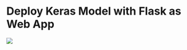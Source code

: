 # Deploy Keras Model with Flask as Web App


![](https://ws1.sinaimg.cn/large/bc442cabgy1fo4zc0kgj5j21nc12ze42)
